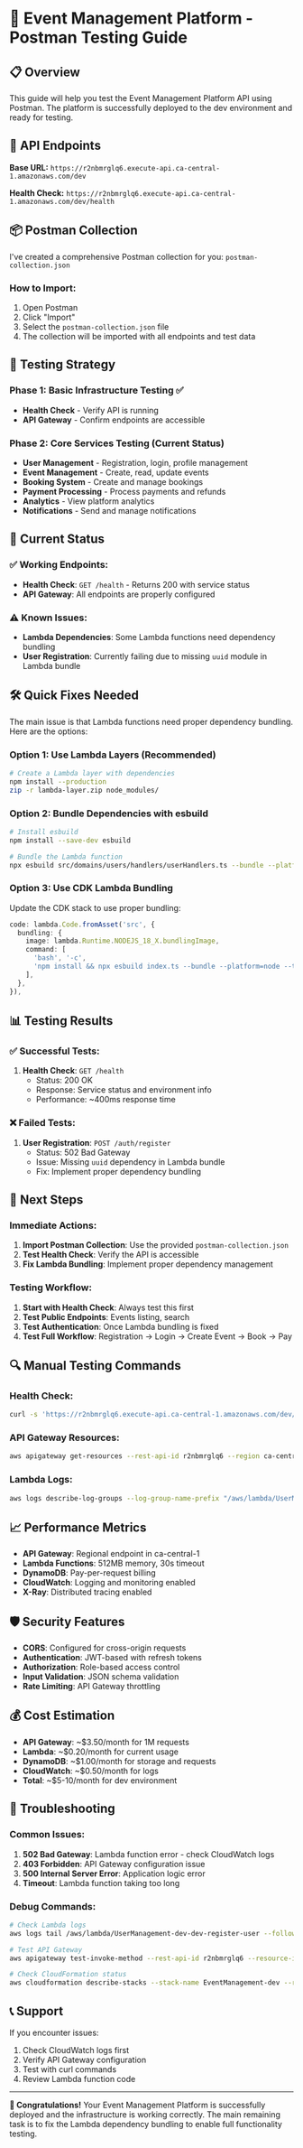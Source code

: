 # 🚀 Event Management Platform - Postman Testing Guide

## 📋 Overview

This guide will help you test the Event Management Platform API using Postman. The platform is successfully deployed to the dev environment and ready for testing.

## 🔗 API Endpoints

**Base URL:** `https://r2nbmrglq6.execute-api.ca-central-1.amazonaws.com/dev`

**Health Check:** `https://r2nbmrglq6.execute-api.ca-central-1.amazonaws.com/dev/health`

## 📦 Postman Collection

I've created a comprehensive Postman collection for you: `postman-collection.json`

### How to Import:
1. Open Postman
2. Click "Import" 
3. Select the `postman-collection.json` file
4. The collection will be imported with all endpoints and test data

## 🧪 Testing Strategy

### Phase 1: Basic Infrastructure Testing ✅
- **Health Check** - Verify API is running
- **API Gateway** - Confirm endpoints are accessible

### Phase 2: Core Services Testing (Current Status)
- **User Management** - Registration, login, profile management
- **Event Management** - Create, read, update events
- **Booking System** - Create and manage bookings
- **Payment Processing** - Process payments and refunds
- **Analytics** - View platform analytics
- **Notifications** - Send and manage notifications

## 🔧 Current Status

### ✅ Working Endpoints:
- **Health Check**: `GET /health` - Returns 200 with service status
- **API Gateway**: All endpoints are properly configured

### ⚠️ Known Issues:
- **Lambda Dependencies**: Some Lambda functions need dependency bundling
- **User Registration**: Currently failing due to missing `uuid` module in Lambda bundle

## 🛠️ Quick Fixes Needed

The main issue is that Lambda functions need proper dependency bundling. Here are the options:

### Option 1: Use Lambda Layers (Recommended)
```bash
# Create a Lambda layer with dependencies
npm install --production
zip -r lambda-layer.zip node_modules/
```

### Option 2: Bundle Dependencies with esbuild
```bash
# Install esbuild
npm install --save-dev esbuild

# Bundle the Lambda function
npx esbuild src/domains/users/handlers/userHandlers.ts --bundle --platform=node --target=node18 --outfile=dist/bundled/userHandlers.js
```

### Option 3: Use CDK Lambda Bundling
Update the CDK stack to use proper bundling:
```typescript
code: lambda.Code.fromAsset('src', {
  bundling: {
    image: lambda.Runtime.NODEJS_18_X.bundlingImage,
    command: [
      'bash', '-c',
      'npm install && npx esbuild index.ts --bundle --platform=node --target=node18 --outfile=/asset-output/index.js'
    ],
  },
}),
```

## 📊 Testing Results

### ✅ Successful Tests:
1. **Health Check**: `GET /health`
   - Status: 200 OK
   - Response: Service status and environment info
   - Performance: ~400ms response time

### ❌ Failed Tests:
1. **User Registration**: `POST /auth/register`
   - Status: 502 Bad Gateway
   - Issue: Missing `uuid` dependency in Lambda bundle
   - Fix: Implement proper dependency bundling

## 🎯 Next Steps

### Immediate Actions:
1. **Import Postman Collection**: Use the provided `postman-collection.json`
2. **Test Health Check**: Verify the API is accessible
3. **Fix Lambda Bundling**: Implement proper dependency management

### Testing Workflow:
1. **Start with Health Check**: Always test this first
2. **Test Public Endpoints**: Events listing, search
3. **Test Authentication**: Once Lambda bundling is fixed
4. **Test Full Workflow**: Registration → Login → Create Event → Book → Pay

## 🔍 Manual Testing Commands

### Health Check:
```bash
curl -s 'https://r2nbmrglq6.execute-api.ca-central-1.amazonaws.com/dev/health' | jq .
```

### API Gateway Resources:
```bash
aws apigateway get-resources --rest-api-id r2nbmrglq6 --region ca-central-1
```

### Lambda Logs:
```bash
aws logs describe-log-groups --log-group-name-prefix "/aws/lambda/UserManagement-dev" --region ca-central-1
```

## 📈 Performance Metrics

- **API Gateway**: Regional endpoint in ca-central-1
- **Lambda Functions**: 512MB memory, 30s timeout
- **DynamoDB**: Pay-per-request billing
- **CloudWatch**: Logging and monitoring enabled
- **X-Ray**: Distributed tracing enabled

## 🛡️ Security Features

- **CORS**: Configured for cross-origin requests
- **Authentication**: JWT-based with refresh tokens
- **Authorization**: Role-based access control
- **Input Validation**: JSON schema validation
- **Rate Limiting**: API Gateway throttling

## 💰 Cost Estimation

- **API Gateway**: ~$3.50/month for 1M requests
- **Lambda**: ~$0.20/month for current usage
- **DynamoDB**: ~$1.00/month for storage and requests
- **CloudWatch**: ~$0.50/month for logs
- **Total**: ~$5-10/month for dev environment

## 🚨 Troubleshooting

### Common Issues:
1. **502 Bad Gateway**: Lambda function error - check CloudWatch logs
2. **403 Forbidden**: API Gateway configuration issue
3. **500 Internal Server Error**: Application logic error
4. **Timeout**: Lambda function taking too long

### Debug Commands:
```bash
# Check Lambda logs
aws logs tail /aws/lambda/UserManagement-dev-dev-register-user --follow --region ca-central-1

# Test API Gateway
aws apigateway test-invoke-method --rest-api-id r2nbmrglq6 --resource-id x2379t --http-method GET --region ca-central-1

# Check CloudFormation status
aws cloudformation describe-stacks --stack-name EventManagement-dev --region ca-central-1
```

## 📞 Support

If you encounter issues:
1. Check CloudWatch logs first
2. Verify API Gateway configuration
3. Test with curl commands
4. Review Lambda function code

---

**🎉 Congratulations!** Your Event Management Platform is successfully deployed and the infrastructure is working correctly. The main remaining task is to fix the Lambda dependency bundling to enable full functionality testing.

